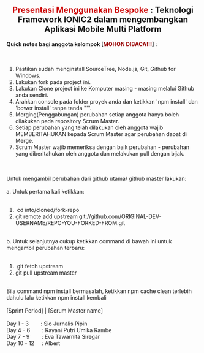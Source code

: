 <h2 style="text-align: center;">
<span style="color: #cc0000;">Presentasi Menggunakan Bespoke</span> : Teknologi Framework IONIC2 dalam mengembangkan Aplikasi Mobile Multi Platform</h2>
<b>Quick notes bagi anggota kelompok [<span style="color: #990000;">MOHON DIBACA!!!</span>] :</b><br />
<br />
<br />
<ol>
<li>Pastikan sudah menginstall SourceTree, Node.js, Git, Github for Windows.</li>
<li>Lakukan fork pada project ini.</li>
<li>Lakukan Clone project ini ke Komputer masing - masing melalui Github anda sendiri.</li>
<li>Arahkan console pada folder proyek anda dan ketikkan 'npm install' dan 'bower install' tanpa tanda "'".</li>
<li>Merging(Penggabungan) perubahan setiap anggota hanya boleh dilakukan pada repository Scrum Master.</li>
<li>Setiap perubahan yang telah dilakukan oleh anggota wajib MEMBERITAHUKAN kepada Scrum Master agar perubahan dapat di Merge.</li>
<li>Scrum Master wajib memeriksa dengan baik perubahan - perubahan yang diberitahukan oleh anggota dan melakukan pull dengan bijak.</li>
</ol>
<br />
<br />
Untuk mengambil perubahan dari github utama/ github master lakukan:<br />
<br />
a. Untuk pertama kali ketikkan:<br />
<br />
<ol>
<li>&nbsp;cd into/cloned/fork-repo</li>
<li>git remote add upstream git://github.com/ORIGINAL-DEV-USERNAME/REPO-YOU-FORKED-FROM.git</li>
</ol>
<br />
b. Untuk selanjutnya cukup ketikkan command di bawah ini untuk mengambil perubahan terbaru:<br />
<br />
<ol>
<li>&nbsp;git fetch upstream</li>
<li>git pull upstream master</li>
</ol>
<br />
Bila command npm install bermasalah, ketikkan npm cache clean terlebih dahulu lalu ketikkan npm install kembali<br />
<br />
[Sprint Period] | [Scrum Master name]<br />
<br />
Day 1 - 3 <span class="Apple-tab-span" style="white-space: pre;">		</span>: Sio Jurnalis Pipin<br />
Day 4 - 6 <span class="Apple-tab-span" style="white-space: pre;">		</span>: Rayani Putri Umika Rambe<br />
Day 7 - 9 <span class="Apple-tab-span" style="white-space: pre;">		</span>: Eva Tawarnita Siregar<br />
Day 10 - 12 &nbsp; &nbsp;&nbsp;: Albert
